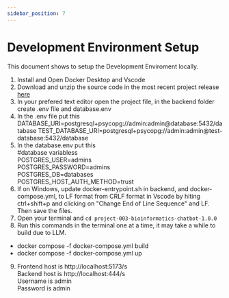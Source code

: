 ```yaml
---
sidebar_position: 7
---
```



# Development Environment Setup 

This document shows to setup the Development Enviroment locally.

1. Install and Open Docker Desktop and Vscode 
2. Download and unzip the source code in the most recent project release [here](https://github.com/Capstone-Projects-2025-Spring/project-003-bioinformatics-chatbot/releases)
3. In your prefered text editor open the project file, in the backend folder create .env file and database.env
4. In the .env file put this<br />
   DATABASE_URI=postgresql+psycopg://admin:admin@database:5432/database
   TEST_DATABASE_URI=postgresql+psycopg://admin:admin@test-database:5432/database
5. In the database.env put this<br />
   #database variabless<br />
   POSTGRES_USER=admins<br />
   POSTGRES_PASSWORD=admins<br />
   POSTGRES_DB=databases<br />
   POSTGRES_HOST_AUTH_METHOD=trust
7. If on Windows, update docker-entrypoint.sh in backend, and docker-compose.yml, to LF format from CRLF format in Vscode by hiting ctrl+shift+p and clicking on "Change End of Line Sequence" and LF. Then save the files.
8. Open your terminal and `cd project-003-bioinformatics-chatbot-1.0.0`
9. Run this commands in the terminal one at a time, it may take a while to build due to LLM. 
- docker compose -f docker-compose.yml build
- docker compose -f docker-compose.yml up
9. Frontend host is http://localhost:5173/s<br />
   Backend host is http://localhost:444/s<br />
   Username is admin<br />
   Password is admin

